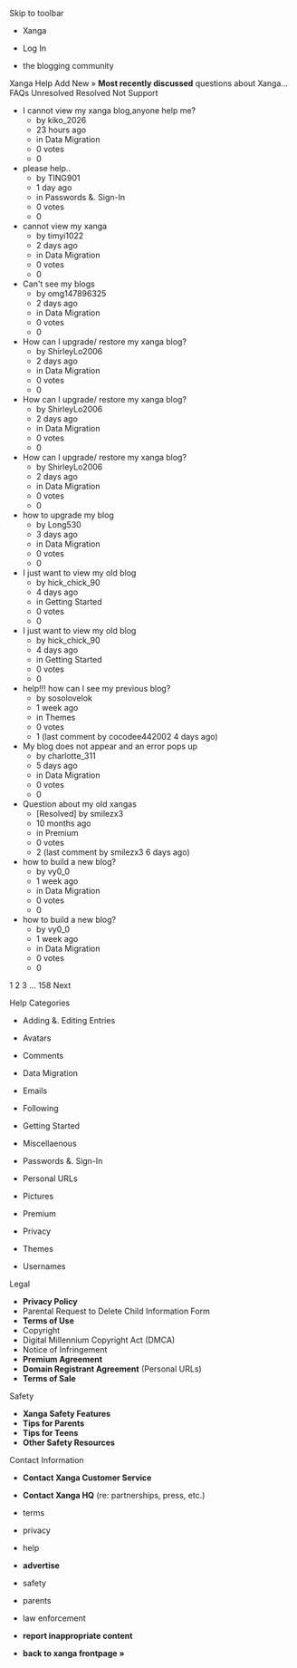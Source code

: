 Skip to toolbar

*   Xanga

*   Log In

*   the blogging community

Xanga Help Add New » **Most recently discussed** questions about Xanga… FAQs Unresolved Resolved Not Support

*   I cannot view my xanga blog,anyone help me?
    *   by kiko\_2026
    *   23 hours ago
    *   in Data Migration
    *   0 votes
    *   0
*   please help..
    *   by TING901
    *   1 day ago
    *   in Passwords &. Sign-In
    *   0 votes
    *   0
*   cannot view my xanga
    *   by timyi1022
    *   2 days ago
    *   in Data Migration
    *   0 votes
    *   0
*   Can't see my blogs
    *   by omg147896325
    *   2 days ago
    *   in Data Migration
    *   0 votes
    *   0
*   How can I upgrade/ restore my xanga blog?
    *   by ShirleyLo2006
    *   2 days ago
    *   in Data Migration
    *   0 votes
    *   0
*   How can I upgrade/ restore my xanga blog?
    *   by ShirleyLo2006
    *   2 days ago
    *   in Data Migration
    *   0 votes
    *   0
*   How can I upgrade/ restore my xanga blog?
    *   by ShirleyLo2006
    *   2 days ago
    *   in Data Migration
    *   0 votes
    *   0
*   how to upgrade my blog
    *   by Long530
    *   3 days ago
    *   in Data Migration
    *   0 votes
    *   0
*   I just want to view my old blog
    *   by hick\_chick\_90
    *   4 days ago
    *   in Getting Started
    *   0 votes
    *   0
*   I just want to view my old blog
    *   by hick\_chick\_90
    *   4 days ago
    *   in Getting Started
    *   0 votes
    *   0
*   help!!! how can I see my previous blog?
    *   by sosolovelok
    *   1 week ago
    *   in Themes
    *   0 votes
    *   1 (last comment by cocodee442002 4 days ago)
*   My blog does not appear and an error pops up
    *   by charlotte\_311
    *   5 days ago
    *   in Data Migration
    *   0 votes
    *   0
*   Question about my old xangas
    *   \[Resolved\] by smilezx3
    *   10 months ago
    *   in Premium
    *   0 votes
    *   2 (last comment by smilezx3 6 days ago)
*   how to build a new blog?
    *   by vy0\_0
    *   1 week ago
    *   in Data Migration
    *   0 votes
    *   0
*   how to build a new blog?
    *   by vy0\_0
    *   1 week ago
    *   in Data Migration
    *   0 votes
    *   0

1 2 3 ... 158 Next

Help Categories

*   Adding &. Editing Entries
*   Avatars
*   Comments
*   Data Migration
*   Emails
*   Following
*   Getting Started
*   Miscellaenous

*   Passwords &. Sign-In
*   Personal URLs
*   Pictures
*   Premium
*   Privacy
*   Themes
*   Usernames

Legal

*   **Privacy Policy**
*   Parental Request to Delete Child Information Form
*   **Terms of Use**
*   Copyright
*   Digital Millennium Copyright Act (DMCA)
*   Notice of Infringement
*   **Premium Agreement**
*   **Domain Registrant Agreement** (Personal URLs)
*   **Terms of Sale**

Safety

*   **Xanga Safety Features**
*   **Tips for Parents**
*   **Tips for Teens**
*   **Other Safety Resources**

Contact Information

*   **Contact Xanga Customer Service**
*   **Contact Xanga HQ** (re: partnerships, press, etc.)

*   terms
*   privacy
*   help
*   **advertise**

*   safety
*   parents
*   law enforcement
*   **report inappropriate content**

*   **back to xanga frontpage »**